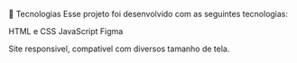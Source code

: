 🚀 Tecnologias
Esse projeto foi desenvolvido com as seguintes tecnologias:

HTML e CSS
JavaScript
Figma

Site responsivel, compativel com diversos tamanho de tela.
